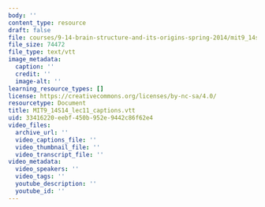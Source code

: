 ```yaml
---
body: ''
content_type: resource
draft: false
file: courses/9-14-brain-structure-and-its-origins-spring-2014/mit9_14s14_lec11_captions.vtt
file_size: 74472
file_type: text/vtt
image_metadata:
  caption: ''
  credit: ''
  image-alt: ''
learning_resource_types: []
license: https://creativecommons.org/licenses/by-nc-sa/4.0/
resourcetype: Document
title: MIT9_14S14_lec11_captions.vtt
uid: 33416220-eebf-450b-952e-9442c86f62e4
video_files:
  archive_url: ''
  video_captions_file: ''
  video_thumbnail_file: ''
  video_transcript_file: ''
video_metadata:
  video_speakers: ''
  video_tags: ''
  youtube_description: ''
  youtube_id: ''
---
```

